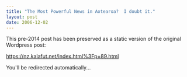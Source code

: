 ```yaml
---
title: "The Most Powerful News in Aotearoa?  I doubt it."
layout: post
date: 2006-12-02
---
```


This pre-2014 post has been preserved as a static version of the original Wordpress post:

https://nz.kalafut.net/index.html%3Fp=89.html

You'll be redirected automatically...

<head>
  <meta http-equiv="refresh" content="5;url=https://nz.kalafut.net/index.html%3Fp=89.html">
</head>

